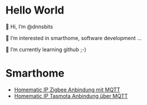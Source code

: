 # Hello World

👋 Hi, I’m @dnnsbits

👀 I’m interested in smarthome, software development ...

🌱 I’m currently learning github ;-)


# Smarthome

* [Homematic IP Zigbee Anbindung mit MQTT](https://github.com/dnnsbits/hmip-mqtt-zigbee)
* [Homematic IP Tasmota Anbindung über MQTT](https://github.com/dnnsbits/hmip-mqtt-tasmota)
